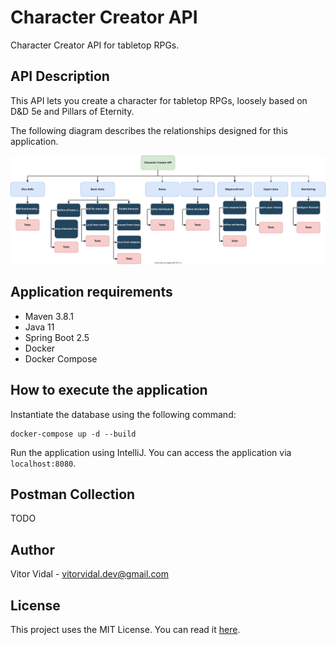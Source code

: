 # Character Creator API

Character Creator API for tabletop RPGs.

## API Description
This API lets you create a character for tabletop RPGs, loosely based on D&D 5e and Pillars of Eternity.

The following diagram describes the relationships designed for this application.

![Project Design](./docs/character_creator_api.drawio.svg)

## Application requirements
* Maven 3.8.1
* Java 11
* Spring Boot 2.5
* Docker
* Docker Compose

## How to execute the application
Instantiate the database using the following command:
```
docker-compose up -d --build
```

Run the application using IntelliJ. You can access the application via `localhost:8080`.

## Postman Collection
TODO

## Author
Vitor Vidal - vitorvidal.dev@gmail.com

## License
This project uses the MIT License. You can read it [here].

[here]: https://github.com/vitorvidaldev/Character-Creator-API/blob/main/LICENSE